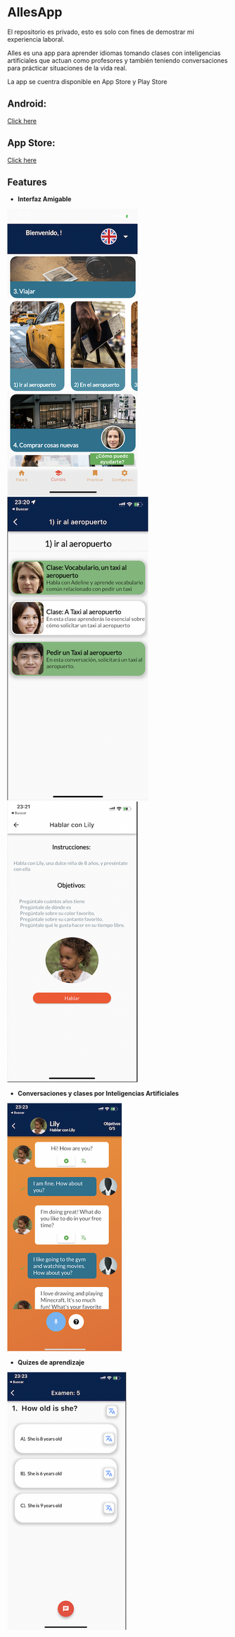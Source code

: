 # AllesApp
El repositorio es privado, esto es solo con fines de demostrar mi experiencia laboral.


Alles es una app para aprender idiomas tomando clases con inteligencias artificiales que actuan como profesores y también teniendo conversaciones para prácticar situaciones de la vida real.

La app se cuentra disponible en App Store y Play Store

## Android:

[Click here](play.google.com/store/apps/details?id=alles.com.mx.alles_v1&hl=es_MX&gl=US&pli=1)


## App Store:

[Click here](apps.apple.com/us/app/alles-languages-with-ai/id1613048675)

## Features
- **Interfaz Amigable**

![AppInteractive](interfaz.PNG)
![AppInteractive](interfaz2.PNG)
![AppInteractive](interfaz3.PNG)

- **Conversaciones y clases por Inteligencias Artificiales**

![AppInteractive](ai.PNG)

- **Quizes de aprendizaje**

![AppInteractive](quizzes.PNG)